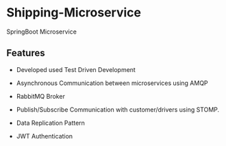 # Shipping-Microservice
 SpringBoot Microservice 
 
## Features

- Developed used Test Driven  Development

- Asynchronous Communication between microservices using AMQP

- RabbitMQ Broker

- Publish/Subscribe Communication with customer/drivers using STOMP.

- Data Replication Pattern

- JWT Authentication

